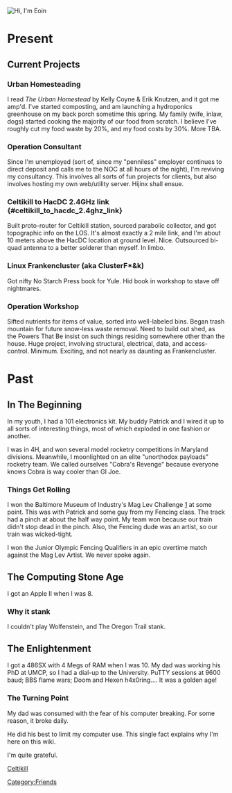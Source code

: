 ![**Hi, I'm Eoin**](Celtikill.jpg "Hi, I'm Eoin")

# Present

## Current Projects

### Urban Homesteading

I read *The Urban Homestead* by Kelly Coyne & Erik Knutzen, and it got
me amp'd. I've started composting, and am launching a hydroponics
greenhouse on my back porch sometime this spring. My family (wife,
inlaw, dogs) started cooking the majority of our food from scratch. I
believe I've roughly cut my food waste by 20%, and my food costs by 30%.
More TBA.

### Operation Consultant

Since I'm unemployed (sort of, since my "penniless" employer continues
to direct deposit and calls me to the NOC at all hours of the night),
I'm reviving my consultancy. This involves all sorts of fun projects for
clients, but also involves hosting my own web/utility server. Hijinx
shall ensue.

### Celtikill to HacDC 2.4GHz link {#celtikill_to_hacdc_2.4ghz_link}

Built proto-router for Celtikill station, sourced parabolic collector,
and got topographic info on the LOS. It's almost exactly a 2 mile link,
and I'm about 10 meters above the HacDC location at ground level. Nice.
Outsourced bi-quad antenna to a better solderer than myself. In limbo.

### Linux Frankencluster (aka ClusterF\*&k)

Got nifty No Starch Press book for Yule. Hid book in workshop to stave
off nightmares.

### Operation Workshop

Sifted nutrients for items of value, sorted into well-labeled bins.
Began trash mountain for future snow-less waste removal. Need to build
out shed, as the Powers That Be insist on such things residing somewhere
other than the house. Huge project, involving structural, electrical,
data, and access-control. Minimum. Exciting, and not nearly as daunting
as Frankencluster.

# Past

## In The Beginning

In my youth, I had a 101 electronics kit. My buddy Patrick and I wired
it up to all sorts of interesting things, most of which exploded in one
fashion or another.

I was in 4H, and won several model rocketry competitions in Maryland
divisions. Meanwhile, I moonlighted on an elite "unorthodox payloads"
rocketry team. We called ourselves "Cobra's Revenge" because everyone
knows Cobra is way cooler than GI Joe.

### Things Get Rolling

I won the Baltimore Museum of Industry's Mag Lev Challenge
[1](http://www.thebmi.org/index.cfm/cID/630) at some point. This was
with Patrick and some guy from my Fencing class. The track had a pinch
at about the half way point. My team won because our train didn't stop
dead in the pinch. Also, the Fencing dude was an artist, so our train
was wicked-tight.

I won the Junior Olympic Fencing Qualifiers in an epic overtime match
against the Mag Lev Artist. We never spoke again.

## The Computing Stone Age

I got an Apple II when I was 8.

### Why it stank

I couldn't play Wolfenstein, and The Oregon Trail stank.

## The Enlightenment

I got a 486SX with 4 Megs of RAM when I was 10. My dad was working his
PhD at UMCP, so I had a dial-up to the University. PuTTY sessions at
9600 baud; BBS flame wars; Doom and Hexen h4x0ring.... It was a golden
age!

### The Turning Point

My dad was consumed with the fear of his computer breaking. For some
reason, it broke daily.

He did his best to limit my computer use. This single fact explains why
I'm here on this wiki.

I'm quite grateful.

[Celtikill](User:Celtikill)

[Category:Friends](Category:Friends)
